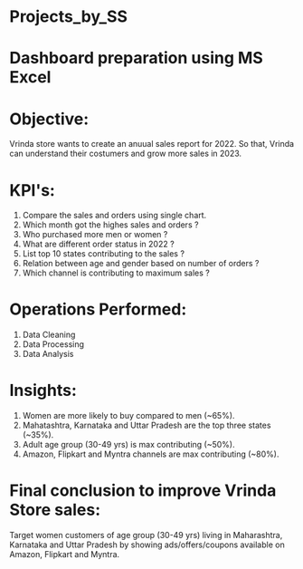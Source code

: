 # Projects_by_SS
# Dashboard preparation using MS Excel

# Objective: 
Vrinda store wants to create an anuual sales report for 2022. So that, Vrinda can understand their costumers and grow more sales in 2023.

# KPI's:
1. Compare the sales and orders using single chart.
2. Which month got the highes sales and orders ?
3. Who purchased more men or women ?
4. What are different order status in 2022 ?
5. List top 10 states contributing to the sales ?
6. Relation between age and gender based on number of orders ?
7. Which channel is contributing to maximum sales ?

# Operations Performed:
1. Data Cleaning
2. Data Processing
3. Data Analysis

# Insights:
1. Women are more likely to buy compared to men (~65%).
2. Mahatashtra, Karnataka and Uttar Pradesh are the top three states (~35%).
3. Adult age group (30-49 yrs) is max contributing (~50%).
4. Amazon, Flipkart and Myntra channels are max contributing (~80%).

# Final conclusion to improve Vrinda Store sales:
Target women customers of age group (30-49 yrs) living in Maharashtra, Karnataka and Uttar Pradesh by showing ads/offers/coupons available on Amazon, Flipkart and Myntra.
